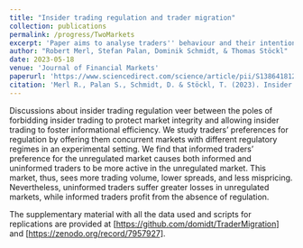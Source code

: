 ```yaml
---
title: "Insider trading regulation and trader migration"
collection: publications
permalink: /progress/TwoMarkets
excerpt: 'Paper aims to analyse traders'' behaviour and their intention to migrate between markets, if they are free to trade in multiple markets with different prevailing insider trading regulations.'
author: "Robert Merl, Stefan Palan, Dominik Schmidt, & Thomas Stöckl"
date: 2023-05-18
venue: 'Journal of Financial Markets'
paperurl: 'https://www.sciencedirect.com/science/article/pii/S138641812300037X'
citation: 'Merl R., Palan S., Schmidt, D. & Stöckl, T. (2023). Insider trading regulation and trader migration, <i>Journal of Financial Markets </i>, DOI 10.1016/j.finmar.2023.100839'
---
```


Discussions about insider trading regulation veer between the poles of forbidding insider trading to protect market integrity and allowing insider trading to foster informational efficiency. We study traders’ preferences for regulation by offering them concurrent markets with different regulatory regimes in an experimental setting. We find that informed traders’ preference for the unregulated market causes both informed and uninformed traders to be more active in the unregulated market. This market, thus, sees more trading volume, lower spreads, and less mispricing. Nevertheless, uninformed traders suffer greater losses in unregulated markets, while informed traders profit from the absence of regulation.

The supplementary material with all the data used and scripts for replications are provided at [https://github.com/domidt/TraderMigration] and [https://zenodo.org/record/7957927].
